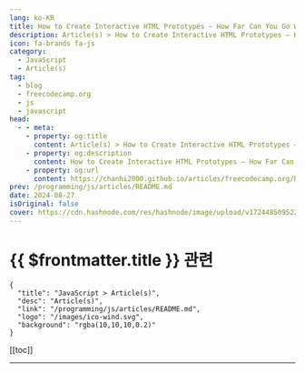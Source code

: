 ```yaml
---
lang: ko-KR
title: How to Create Interactive HTML Prototypes – How Far Can You Go Without JavaScript?
description: Article(s) > How to Create Interactive HTML Prototypes – How Far Can You Go Without JavaScript?
icon: fa-brands fa-js
category: 
  - JavaScript
  - Article(s)
tag: 
  - blog
  - freecodecamp.org
  - js
  - javascript
head:
  - - meta:
    - property: og:title
      content: Article(s) > How to Create Interactive HTML Prototypes – How Far Can You Go Without JavaScript?
    - property: og:description
      content: How to Create Interactive HTML Prototypes – How Far Can You Go Without JavaScript?
    - property: og:url
      content: https://chanhi2000.github.io/articles/freecodecamp.org/how-to-create-interactive-html-prototypes.html
prev: /programming/js/articles/README.md
date: 2024-08-27
isOriginal: false
cover: https://cdn.hashnode.com/res/hashnode/image/upload/v1724485095228/2bc8f1c3-d0b8-41a2-a741-f9eaa2b6dde0.png
---
```


# {{ $frontmatter.title }} 관련

```component VPCard
{
  "title": "JavaScript > Article(s)",
  "desc": "Article(s)",
  "link": "/programming/js/articles/README.md",
  "logo": "/images/ico-wind.svg",
  "background": "rgba(10,10,10,0.2)"
}
```

[[toc]]

---

<SiteInfo
  name="How to Create Interactive HTML Prototypes – How Far Can You Go Without JavaScript?"
  desc="Interactivity is what makes a website come alive. Whether it's a button that reveals more content or a form that responds to your input, these little touches keep users engaged. Traditionally, we've relied heavily on JavaScript to make websites inter..."
  url="https://freecodecamp.org/news/how-to-create-interactive-html-prototypes/"
  logo="https://cdn.freecodecamp.org/universal/favicons/favicon.ico"
  preview="https://cdn.hashnode.com/res/hashnode/image/upload/v1724485095228/2bc8f1c3-d0b8-41a2-a741-f9eaa2b6dde0.png"/>

<!-- TODO: 작성 -->

